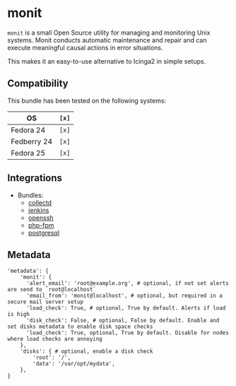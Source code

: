 # monit

`monit` is a small Open Source utility for managing and monitoring Unix systems. Monit conducts automatic maintenance and repair and can execute meaningful causal actions in error situations.

This makes it an easy-to-use alternative to Icinga2 in simple setups.

## Compatibility

This bundle has been tested on the following systems:

| OS          | `[x]` |
| ----------- | ----- |
| Fedora 24   | `[x]` |
| Fedberry 24 | `[x]` |
| Fedora 25   | `[x]` |

## Integrations

* Bundles:
  * [collectd](https://github.com/rullmann/bundlewrap-collectd)
  * [jenkins](https://github.com/rullmann/bundlewrap-jenkins)
  * [openssh](https://github.com/rullmann/bundlewrap-openssh)
  * [php-fpm](https://github.com/rullmann/bundlewrap-php)
  * [postgresql](https://github.com/rullmann/bundlewrap-postgresql)

## Metadata

    'metadata': {
        'monit': {
          'alert_email': 'root@example.org', # optional, if not set alerts are send to `root@localhost`
          'email_from': 'monit@localhost', # optional, but required in a secure mail server setup
          'load_check': True, # optional, True by default. Alerts if load is high
          'disk_check': False, # optional, False by default. Enable and set disks metadata to enable disk space checks
          'load_check': True, optional, True by default. Disable for nodes where load checks are annoying
        },
        'disks': { # optional, enable a disk check
            'root': '/',
            'data': '/var/opt/mydata',
        },
    }
